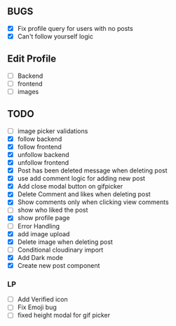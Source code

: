 ## BUGS

- [x] Fix profile query for users with no posts
- [x] Can't follow yourself logic

## Edit Profile

- [ ] Backend
- [ ] frontend
- [ ] images

## TODO

- [ ] image picker validations
- [x] follow backend
- [x] follow frontend
- [x] unfollow backend
- [x] unfollow frontend
- [x] Post has been deleted message when deleting post
- [x] use add comment logic for adding new post
- [x] Add close modal button on gifpicker
- [x] Delete Comment and likes when deleting post
- [x] Show comments only when clicking view comments
- [ ] show who liked the post
- [x] show profile page
- [ ] Error Handling
- [x] add image upload
- [x] Delete image when deleting post
- [ ] Conditional cloudinary import
- [x] Add Dark mode
- [x] Create new post component

### LP

- [ ] Add Verified icon
- [ ] Fix Emoji bug
- [ ] fixed height modal for gif picker
